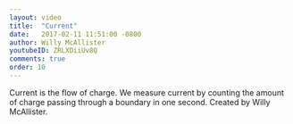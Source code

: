 ```yaml
---
layout: video
title:  "Current"
date:   2017-02-11 11:51:00 -0800
author: Willy McAllister
youtubeID: ZRLXDiiUv8Q
comments: true
order: 10
---
```


Current is the flow of charge. We measure current by counting the amount of charge passing through a boundary in one second. Created by Willy McAllister.